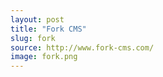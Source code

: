 ```yaml
---
layout: post
title: "Fork CMS"
slug: fork
source: http://www.fork-cms.com/
image: fork.png
---
```


